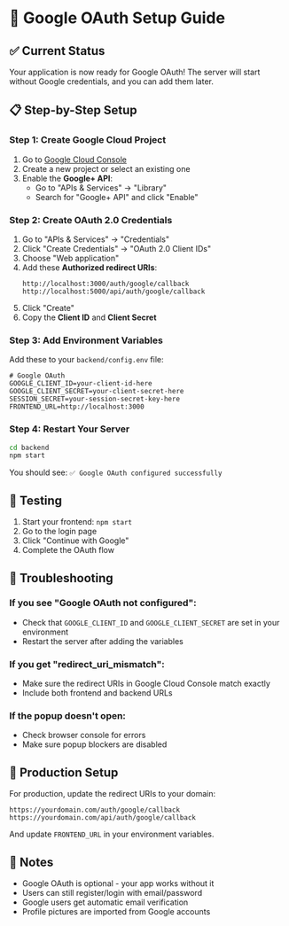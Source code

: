 # 🔐 Google OAuth Setup Guide

## ✅ Current Status
Your application is now ready for Google OAuth! The server will start without Google credentials, and you can add them later.

## 📋 Step-by-Step Setup

### Step 1: Create Google Cloud Project
1. Go to [Google Cloud Console](https://console.cloud.google.com/)
2. Create a new project or select an existing one
3. Enable the **Google+ API**:
   - Go to "APIs & Services" → "Library"
   - Search for "Google+ API" and click "Enable"

### Step 2: Create OAuth 2.0 Credentials
1. Go to "APIs & Services" → "Credentials"
2. Click "Create Credentials" → "OAuth 2.0 Client IDs"
3. Choose "Web application"
4. Add these **Authorized redirect URIs**:
   ```
   http://localhost:3000/auth/google/callback
   http://localhost:5000/api/auth/google/callback
   ```
5. Click "Create"
6. Copy the **Client ID** and **Client Secret**

### Step 3: Add Environment Variables
Add these to your `backend/config.env` file:
```env
# Google OAuth
GOOGLE_CLIENT_ID=your-client-id-here
GOOGLE_CLIENT_SECRET=your-client-secret-here
SESSION_SECRET=your-session-secret-key-here
FRONTEND_URL=http://localhost:3000
```

### Step 4: Restart Your Server
```bash
cd backend
npm start
```

You should see: `✅ Google OAuth configured successfully`

## 🧪 Testing
1. Start your frontend: `npm start`
2. Go to the login page
3. Click "Continue with Google"
4. Complete the OAuth flow

## 🔧 Troubleshooting

### If you see "Google OAuth not configured":
- Check that `GOOGLE_CLIENT_ID` and `GOOGLE_CLIENT_SECRET` are set in your environment
- Restart the server after adding the variables

### If you get "redirect_uri_mismatch":
- Make sure the redirect URIs in Google Cloud Console match exactly
- Include both frontend and backend URLs

### If the popup doesn't open:
- Check browser console for errors
- Make sure popup blockers are disabled

## 🚀 Production Setup
For production, update the redirect URIs to your domain:
```
https://yourdomain.com/auth/google/callback
https://yourdomain.com/api/auth/google/callback
```

And update `FRONTEND_URL` in your environment variables.

## 📝 Notes
- Google OAuth is optional - your app works without it
- Users can still register/login with email/password
- Google users get automatic email verification
- Profile pictures are imported from Google accounts
